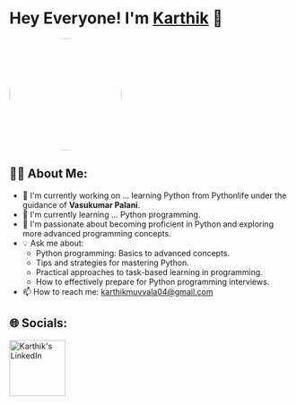 # Hey Everyone! I'm [Karthik](https://github.com/karthikmuvvala) 👋
<img src="https://github.com/karthikmuvvala/karthikmuvvala/blob/main/WhatsApp%20Image%202025-03-05%20at%2021.07.33_5ffb311c.jpg?raw=true" width="200px" style="border-radius: 50%;" />

## 🙋‍♂️ About Me:
- 🚀 I'm currently working on ... learning Python from Pythonlife under the guidance of **Vasukumar Palani**. <br>
- 🌱 I'm currently learning ... Python programming. <br>
- 🎯 I'm passionate about becoming proficient in Python and exploring more advanced programming concepts. <br>
- 💡 Ask me about:
  - Python programming: Basics to advanced concepts.
  - Tips and strategies for mastering Python.
  - Practical approaches to task-based learning in programming.
  - How to effectively prepare for Python programming interviews.
- 📫 How to reach me: karthikmuvvala04@gmail.com

## 🌐 Socials:
<a href="https://www.linkedin.com/in/karthik-muvvala-b6a861354/"><img align="left" alt="Karthik's LinkedIn" width="100px" src="https://img.shields.io/badge/Linkedin-0A66C2?style=for-the-badge&logo=Linkedin&logoColor=white" /></a>

<br><br>
